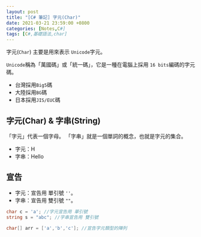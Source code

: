 ```yaml
---
layout: post
title: "[C# 筆記] 字元(Char)"
date: 2021-03-21 23:59:00 +0800
categories: [Notes,C#]
tags: [C#,基礎語法,char]
---
```



字元(`Char`) 主要是用來表示 `Unicode`字元。     

`Unicode`稱為「萬國碼」或「統一碼」，它是一種在電腦上採用 `16 bits`編碼的字元碼。       

- 台灣採用`Big5`碼
- 大陸採用`BG`碼
- 日本採用`JIS/EUC`碼


## 字元(Char) & 字串(String)

「字元」代表一個字母。
「字串」就是一個單詞的概念，也就是字元的集合。

- 字元：H
- 字串：Hello

## 宣告

- 字元：宣告用 單引號 `''`。
- 字串：宣告用 雙引號 `""`。

```c#
char c = 'a'; //字元宣告用 單引號
string s = "abc"; //字串宣告用 雙引號

char[] arr = ['a','b','c']; //宣告字元類型的陣列
```
